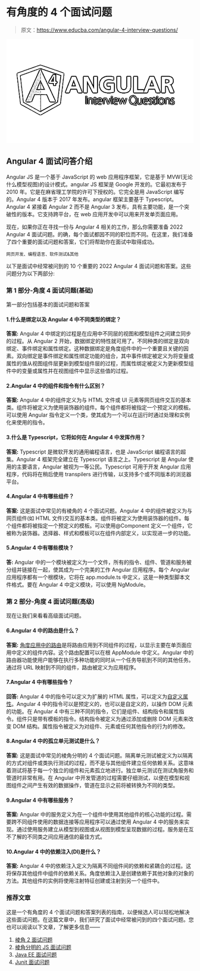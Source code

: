 # 有角度的 4 个面试问题

> 原文：<https://www.educba.com/angular-4-interview-questions/>

![Angular 4 interview questions](img/0e06041b32f6c15bbac778e32ac3d7da.png)



## Angular 4 面试问答介绍

Angular JS 是一个基于 JavaScript 的 web 应用程序框架，它是基于 MVW(无论什么模型视图)的设计模式。angular JS 框架是 Google 开发的。它最初发布于 2010 年。它是在麻省理工学院的许可下授权的。它完全是用 JavaScript 编写的。Angular 4 版本于 2017 年发布。angular 框架主要基于 Typescript。
Angular 4 紧接着 Angular 2 而不是 Angular 3 发布，具有主要功能，是一个突破性的版本。它支持跨平台，在 web 应用开发中可以用来开发单页面应用。

现在，如果你正在寻找一份与 Angular 4 相关的工作，那么你需要准备 2022 Angular 4 面试问题。的确，每个面试都因不同的职位而不同。在这里，我们准备了四个重要的面试问题和答案，它们将帮助你在面试中取得成功。

<small>网页开发、编程语言、软件测试&其他</small>

以下是面试中经常被问到的 10 个重要的 2022 Angular 4 面试问题和答案。这些问题分为以下两部分:

### 第 1 部分-角度 4 面试问题(基础)

第一部分包括基本的面试问题和答案

#### 1.什么是绑定以及 Angular 4 中不同类型的绑定？

**答案:**
Angular 4 中绑定的过程是在应用中不同层的视图和模型组件之间建立同步的过程。从 Angular 2 开始，数据绑定的特性就可用了。不同种类的绑定是双向绑定、事件绑定和属性绑定。这种数据绑定是角度组件中的一个重要且关键的因素。双向绑定是事件绑定和属性绑定功能的组合，其中事件绑定被定义为将变量或属性的值从视图组件层更新到模型组件层的过程，而属性绑定被定义为更新模型组件中的变量或属性并在视图组件中显示这些值的过程。

#### 2.Angular 4 中的组件和指令有什么区别？

**答案:**
Angular 4 中的组件定义为与 HTML 文件或 UI 元素等网页组件交互的基本类。组件将被定义为使用装饰器的组件。每个组件都将被指定一个预定义的模板。可以使用 Angular 指令定义一个类，使其成为一个可以在运行时通过处理和实例化来使用的指令。

#### 3.什么是 Typescript，它将如何在 Angular 4 中发挥作用？

**答案:**
Typescript 是微软开发的通用编程语言，也是 JavaScript 编程语言的超集。Angular 4 框架完全建立在 Typescript 语言之上。Typescript 是 Angular 使用的主要语言，Angular 被视为一等公民。Typescript 可用于开发 Angular 应用程序，代码将在稍后使用 transpilers 进行传输，以支持多个或不同版本的浏览器平台。

#### 4.Angular 4 中有哪些组件？

**答案:**
这是面试中常见的有棱角的 4 个面试问题。Angular 4 中的组件被定义为与网页组件(如 HTML 文件)交互的基本类。组件将被定义为使用装饰器的组件。每个组件都将被指定一个预定义的模板。可以使用@Component 定义一个组件，它被称为装饰器。选择器、样式和模板可以在组件内部定义，以实现进一步的功能。

#### 5.Angular 4 中有哪些模块？

**答:**
Angular 中的一个模块被定义为一个文件，所有的指令、组件、管道和服务被分组并链接在一起，使其成为一个完美的工作 Angular 应用程序。每个 Angular 应用程序都有一个根模块，它将在 app.module.ts 中定义，这是一种类型脚本文件格式。要在 Angular 4 中定义模块，可以使用 NgModule。

### 第 2 部分-角度 4 面试问题(高级)

现在让我们来看看高级面试问题。

#### 6.Angular 4 中的路由是什么？

**答案:**
[角度应用中的路由](https://www.educba.com/what-is-routing/)是将路由应用到不同组件的过程，以显示主要在单页面应用中定义的组件内容。这个路由配置可以在根 AppModule 中定义。Angular 中的路由器功能使用户能够在执行多种功能的同时从一个任务导航到不同的其他任务。通过将 URL 映射到不同的组件，路由被定义为应用程序。

#### 7.Angular 4 中有哪些指令？

**回答:**
Angular 4 中的指令可以定义为扩展的 HTML 属性，可以定义为[自定义属性](https://www.educba.com/c-sharp-custom-attribute/)。Angular 4 中的指令可以是预定义的，也可以是自定义的，以操作 DOM 元素的功能。在 Angular 4 中有三种不同的指令，它们是组件、结构指令和属性指令。组件只是带有模板的指令。结构指令被定义为通过添加或删除 DOM 元素来改变 DOM 结构。属性指令被定义为对组件、元素或任何其他指令的行为的修改。

#### 8.Angular 4 中的孤立单元测试是什么？

**答案:**
这是面试中常见的棱角分明的 4 个面试问题。隔离单元测试被定义为以隔离的方式对组件或类执行测试的过程，而不是与其他组件建立任何依赖关系。这意味着测试将基于每一个独立的组件和元素孤立地进行。独立单元测试在测试角服务和管道时非常有用。在 Angular 中开发管道的过程需要仔细测试，以便在模型和视图组件之间产生有效的数据操作，管道在显示之前将被转换为不同的类型。

#### 9.Angular 4 中有哪些服务？

**答案:**
Angular 中的服务定义为在一个组件中使用其他组件的核心功能的过程。需要跨不同组件使用的数据连接等应用程序可以通过使用 Angular 4 中的服务来实现。通过使用服务建立从模型到视图或从视图到模型呈现数据的过程。服务是在互不了解的不同类之间应用通信的最佳方式。

#### 10.Angular 4 中的依赖注入(DI)是什么？

**答案:**
Angular 4 中的依赖注入定义为隔离不同组件间的依赖和紧耦合的过程。这将保存其他组件中组件的依赖关系。角度依赖注入是创建依赖于其他对象的对象的方法。其他组件的实例将使用注射特征创建或注射到另一个组件中。

### 推荐文章

这是一个有角度的 4 个面试问题和答案列表的指南，以便候选人可以轻松地解决这些面试问题。在这篇文章中，我们研究了面试中经常被问到的四个面试问题。您也可以阅读以下文章，了解更多信息——

1.  [棱角 2 面试问题](https://www.educba.com/angular-2-interview-questions/)
2.  [棱角分明的 JS 面试问题](https://www.educba.com/angular-js-interview-questions/)
3.  [Java EE 面试问题](https://www.educba.com/java-ee-interview-questions/)
4.  [Junit 面试问题](https://www.educba.com/junit-interview-questions/)





